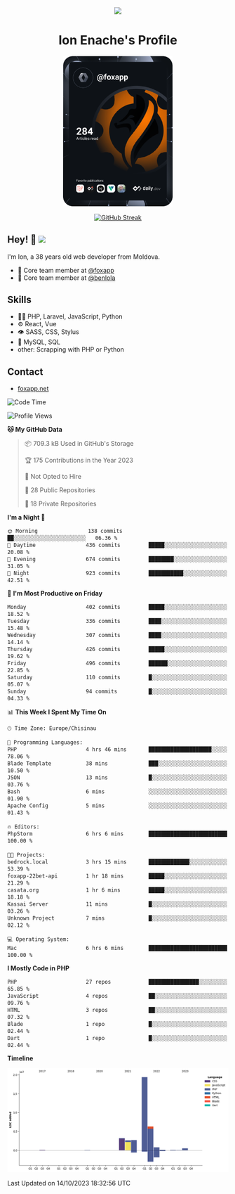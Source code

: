 <div id="header" align="center">
  <img src="https://media.giphy.com/media/M9gbBd9nbDrOTu1Mqx/giphy.gif" width="100"/>
	<h1>Ion Enache's Profile</h1>
</div>
<div align="center">
	<a href="https://app.daily.dev/foxapp"><img src="https://github.com/foxapp/foxapp/blob/master/devcard.svg" width="250" alt="Ion Enache's Dev Card"/></a>
</div>


<div align="center">
	
[![GitHub Streak](http://github-readme-streak-stats.herokuapp.com?user=foxapp&hide_border=true&date_format=M%20j%5B%2C%20Y%5D)](https://git.io/streak-stats)
	
</div>


## Hey! 👋 <img src="https://media.giphy.com/media/hvRJCLFzcasrR4ia7z/giphy.gif" width="30px"/>
I'm Ion, a 38 years old web developer from Moldova.


- 👥 Core team member at [@foxapp](https://github.com/foxapp)
- 👥 Core team member at [@benlola](https://github.com/benlola)

## Skills
- 👨‍💻 PHP, Laravel, JavaScript, Python
- ⚙️ React, Vue
- 👁️ SASS, CSS, Stylus
- 💽 MySQL, SQL
- other: Scrapping with PHP or Python

## Contact
- [foxapp.net](https://www.foxapp.net)

<!--START_SECTION:waka-->
![Code Time](http://img.shields.io/badge/Code%20Time-1%2C525%20hrs%2012%20mins-blue)

![Profile Views](http://img.shields.io/badge/Profile%20Views-0-blue)

**🐱 My GitHub Data** 

> 📦 709.3 kB Used in GitHub's Storage 
 > 
> 🏆 175 Contributions in the Year 2023
 > 
> 🚫 Not Opted to Hire
 > 
> 📜 28 Public Repositories 
 > 
> 🔑 18 Private Repositories 
 > 
**I'm a Night 🦉** 

```text
🌞 Morning                138 commits         ██░░░░░░░░░░░░░░░░░░░░░░░   06.36 % 
🌆 Daytime                436 commits         █████░░░░░░░░░░░░░░░░░░░░   20.08 % 
🌃 Evening                674 commits         ████████░░░░░░░░░░░░░░░░░   31.05 % 
🌙 Night                  923 commits         ███████████░░░░░░░░░░░░░░   42.51 % 
```
📅 **I'm Most Productive on Friday** 

```text
Monday                   402 commits         █████░░░░░░░░░░░░░░░░░░░░   18.52 % 
Tuesday                  336 commits         ████░░░░░░░░░░░░░░░░░░░░░   15.48 % 
Wednesday                307 commits         ████░░░░░░░░░░░░░░░░░░░░░   14.14 % 
Thursday                 426 commits         █████░░░░░░░░░░░░░░░░░░░░   19.62 % 
Friday                   496 commits         ██████░░░░░░░░░░░░░░░░░░░   22.85 % 
Saturday                 110 commits         █░░░░░░░░░░░░░░░░░░░░░░░░   05.07 % 
Sunday                   94 commits          █░░░░░░░░░░░░░░░░░░░░░░░░   04.33 % 
```


📊 **This Week I Spent My Time On** 

```text
🕑︎ Time Zone: Europe/Chisinau

💬 Programming Languages: 
PHP                      4 hrs 46 mins       ████████████████████░░░░░   78.06 % 
Blade Template           38 mins             ███░░░░░░░░░░░░░░░░░░░░░░   10.50 % 
JSON                     13 mins             █░░░░░░░░░░░░░░░░░░░░░░░░   03.76 % 
Bash                     6 mins              ░░░░░░░░░░░░░░░░░░░░░░░░░   01.90 % 
Apache Config            5 mins              ░░░░░░░░░░░░░░░░░░░░░░░░░   01.43 % 

🔥 Editors: 
PhpStorm                 6 hrs 6 mins        █████████████████████████   100.00 % 

🐱‍💻 Projects: 
bedrock.local            3 hrs 15 mins       █████████████░░░░░░░░░░░░   53.39 % 
foxapp-22bet-api         1 hr 18 mins        █████░░░░░░░░░░░░░░░░░░░░   21.29 % 
casata.org               1 hr 6 mins         █████░░░░░░░░░░░░░░░░░░░░   18.18 % 
Kassai Server            11 mins             █░░░░░░░░░░░░░░░░░░░░░░░░   03.26 % 
Unknown Project          7 mins              █░░░░░░░░░░░░░░░░░░░░░░░░   02.12 % 

💻 Operating System: 
Mac                      6 hrs 6 mins        █████████████████████████   100.00 % 
```

**I Mostly Code in PHP** 

```text
PHP                      27 repos            ████████████████░░░░░░░░░   65.85 % 
JavaScript               4 repos             ██░░░░░░░░░░░░░░░░░░░░░░░   09.76 % 
HTML                     3 repos             ██░░░░░░░░░░░░░░░░░░░░░░░   07.32 % 
Blade                    1 repo              █░░░░░░░░░░░░░░░░░░░░░░░░   02.44 % 
Dart                     1 repo              █░░░░░░░░░░░░░░░░░░░░░░░░   02.44 % 
```



**Timeline**

![Lines of Code chart](https://raw.githubusercontent.com/foxapp/foxapp/master/assets/bar_graph.png)


 Last Updated on 14/10/2023 18:32:56 UTC
<!--END_SECTION:waka-->
